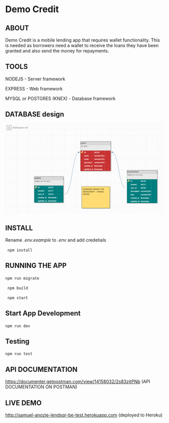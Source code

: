# Demo Credit

## ABOUT

Demo Credit is a mobile lending app that requires wallet functionality. This is needed as borrowers need a wallet to receive the loans they have been granted and also send the money for repayments.

## TOOLS

NODEJS - Server framework

EXPRESS - Web framework

MYSQL or POSTGRES (KNEX) - Database framework

## DATABASE design

![DB DESIGN](/DBDesign.png 'DB DESIGN')

## INSTALL

Rename _.env.example_ to _.env_ and add credetials

` npm install`

## RUNNING THE APP

`npm run migrate`

` npm build`

` npm start`

## Start App Development

`npm run dev`

## Testing

`npm run test`

## API DOCUMENTATION

https://documenter.getpostman.com/view/14158032/2s83zjtPNb (API DOCUMENTATION ON POSTMAN)

## LIVE DEMO

http://samuel-anozie-lendsqr-be-test.herokuapp.com (deployed to Heroku)
